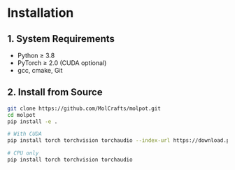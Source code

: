 # Installation

## 1. System Requirements

- Python ≥ 3.8
- PyTorch ≥ 2.0 (CUDA optional)
- gcc, cmake, Git

## 2. Install from Source

```bash
git clone https://github.com/MolCrafts/molpot.git
cd molpot
pip install -e .

# With CUDA
pip install torch torchvision torchaudio --index-url https://download.pytorch.org/whl/cu118

# CPU only
pip install torch torchvision torchaudio